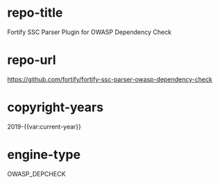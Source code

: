 # repo-title
Fortify SSC Parser Plugin for OWASP Dependency Check

# repo-url
https://github.com/fortify/fortify-ssc-parser-owasp-dependency-check

# copyright-years
2019-{{var:current-year}}

# engine-type
OWASP_DEPCHECK
